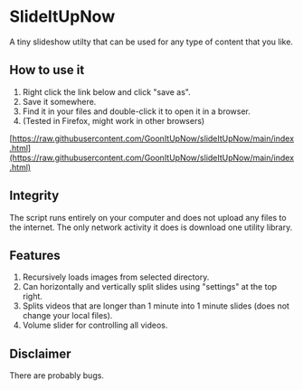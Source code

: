 # SlideItUpNow

A tiny slideshow utilty that can be used for any type of content that you like.

## How to use it

1. Right click the link below and click "save as".
2. Save it somewhere.
3. Find it in your files and double-click it to open it in a browser.
4. (Tested in Firefox, might work in other browsers)

[https://raw.githubusercontent.com/GoonItUpNow/slideItUpNow/main/index.html](https://raw.githubusercontent.com/GoonItUpNow/slideItUpNow/main/index.html)

## Integrity

The script runs entirely on your computer and does not upload any files to the internet. The only network activity it does is download one utility library.

## Features

1. Recursively loads images from selected directory.
2. Can horizontally and vertically split slides using "settings" at the top right.
3. Splits videos that are longer than 1 minute into 1 minute slides (does not change your local files).
4. Volume slider for controlling all videos.

## Disclaimer

There are probably bugs.
